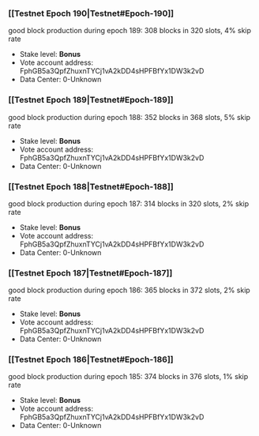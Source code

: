 ### [[Testnet Epoch 190|Testnet#Epoch-190]]
good block production during epoch 189: 308 blocks in 320 slots, 4% skip rate
* Stake level: **Bonus** 
* Vote account address: FphGB5a3QpfZhuxnTYCj1vA2kDD4sHPFBfYx1DW3k2vD
* Data Center: 0-Unknown
### [[Testnet Epoch 189|Testnet#Epoch-189]]
good block production during epoch 188: 352 blocks in 368 slots, 5% skip rate
* Stake level: **Bonus** 
* Vote account address: FphGB5a3QpfZhuxnTYCj1vA2kDD4sHPFBfYx1DW3k2vD
* Data Center: 0-Unknown
### [[Testnet Epoch 188|Testnet#Epoch-188]]
good block production during epoch 187: 314 blocks in 320 slots, 2% skip rate
* Stake level: **Bonus** 
* Vote account address: FphGB5a3QpfZhuxnTYCj1vA2kDD4sHPFBfYx1DW3k2vD
* Data Center: 0-Unknown
### [[Testnet Epoch 187|Testnet#Epoch-187]]
good block production during epoch 186: 365 blocks in 372 slots, 2% skip rate
* Stake level: **Bonus** 
* Vote account address: FphGB5a3QpfZhuxnTYCj1vA2kDD4sHPFBfYx1DW3k2vD
* Data Center: 0-Unknown
### [[Testnet Epoch 186|Testnet#Epoch-186]]
good block production during epoch 185: 374 blocks in 376 slots, 1% skip rate
* Stake level: **Bonus** 
* Vote account address: FphGB5a3QpfZhuxnTYCj1vA2kDD4sHPFBfYx1DW3k2vD
* Data Center: 0-Unknown